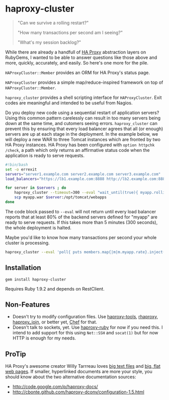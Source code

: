 haproxy-cluster
===============

> "Can we survive a rolling restart?"
>
> "How many transactions per second am I seeing?"
>
> "What's my session backlog?"

While there are already a handfull of [HA Proxy](http://haproxy.1wt.edu) abstraction layers on RubyGems, I wanted to be able to answer questions like those above and more, quickly, accurately, and easily. So here's one more for the pile.

`HAProxyCluster::Member` provides an ORM for HA Proxy's status page.

`HAProxyCluster` provides a simple map/reduce-inspired framework on top of `HAProxyCluster::Member`.

`haproxy_cluster` provides a shell scripting interface for `HAProxyCluster`. Exit codes are meaningful and intended to be useful from Nagios.

Do you deploy new code using a sequential restart of application servers? Using this common pattern carelessly can result in too many servers being down at the same time, and cutomers seeing errors. `haproxy_cluster` can prevent this by ensuring that every load balancer agrees that all (or enough) servers are up at each stage in the deployment. In the example below, we will deploy a new WAR to three Tomcat instances which are fronted by two HA Proxy instances. HA Proxy has been configured with `option httpchk /check`, a path which only returns an affirmative status code when the application is ready to serve requests.

```bash
#!bin/bash
set -o errexit
servers="server1.example.com server2.example.com server3.example.com"
load_balancers="https://lb1.example.com:8888 http://lb2.example.com:8888"

for server in $servers ; do
    haproxy_cluster --timeout=300 --eval "wait_until(true){ myapp.rolling_restartable? }" $load_balancers
    scp myapp.war $server:/opt/tomcat/webapps
done
```

The code block passed to `--eval` will not return until every load balancer reports that at least 80% of the backend servers defined for "myapp" are ready to serve requests. If this takes more than 5 minutes (300 seconds), the whole deployment is halted.

Maybe you'd like to know how many transactions per second your whole cluster is processing.

```bash
haproxy_cluster --eval 'poll{ puts members.map{|m|m.myapp.rate}.inject(:+) }' $load_balancers
```

Installation
------------

`gem install haproxy-cluster`

Requires Ruby 1.9.2 and depends on RestClient.

Non-Features
------------

* Doesn't try to modify configuration files. Use [haproxy-tools](https://github.com/subakva/haproxy-tools), [rhaproxy](https://github.com/jjuliano/rhaproxy), [haproxy_join](https://github.com/joewilliams/haproxy_join), or better yet, [Chef](http://www.opscode.com/chef) for that.
* Doesn't talk to sockets, yet. Use [haproxy-ruby](https://github.com/inkel/haproxy-ruby) for now if you need this. I intend to add support for this using `Net::SSH` and `socat(1)` but for now HTTP is enough for my needs.

ProTip
------

HA Proxy's awesome creator Willy Tarrreau loves [big text files](http://haproxy.1wt.eu/download/1.5/doc/configuration.txt) and [big, flat web pages](http://haproxy.1wt.eu/). If smaller, hyperlinked documents are more your style, you should know about the two alternative documentation sources:

* http://code.google.com/p/haproxy-docs/
* http://cbonte.github.com/haproxy-dconv/configuration-1.5.html


